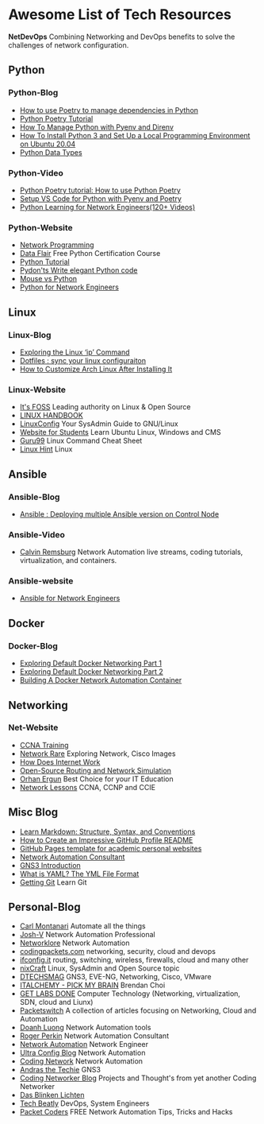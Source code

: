 # Awesome List of Tech Resources

**NetDevOps** Combining Networking and DevOps benefits to solve the challenges of network configuration.

## Python

### Python-Blog

- [How to use Poetry to manage dependencies in Python](https://www.python-engineer.com/posts/python-poetry-tutorial/)
- [Python Poetry Tutorial](https://pythonistaplanet.com/poetry/)
- [How To Manage Python with Pyenv and Direnv](https://www.digitalocean.com/community/tutorials/how-to-manage-python-with-pyenv-and-direnv)
- [How To Install Python 3 and Set Up a Local Programming Environment on Ubuntu 20.04](https://www.digitalocean.com/community/tutorials/how-to-install-python-3-and-set-up-a-local-programming-environment-on-ubuntu-20-04)
- [Python Data Types](https://www.geeksforgeeks.org/python-data-types/)

### Python-Video

- [Python Poetry tutorial: How to use Python Poetry](https://www.youtube.com/watch?v=Ib7fNOIGM7E)
- [Setup VS Code for Python with Pyenv and Poetry](https://www.youtube.com/watch?v=547Jr26duHQ&t=81s)
- [Python Learning for Network Engineers(120+ Videos)](https://www.youtube.com/playlist?list=PLOocymQm7YWakdZkBfCRIC06fv7xQE85N)

### Python-Website

- [Network Programming](https://www.tutorialspoint.com/python_network_programming/)
- [Data Flair](https://data-flair.training/python-course/) Free Python Certification Course
- [Python Tutorial](https://www.tutorialspoint.com/python/index.htm)
- [Pydon'ts Write elegant Python code](https://mathspp.com/blog/pydonts)
- [Mouse vs Python](https://www.blog.pythonlibrary.org)
- [Python for Network Engineers](https://www.python4networkengineers.com/)

## Linux

### Linux-Blog

- [Exploring the Linux ‘ip’ Command](https://blogs.cisco.com/learning/exploring-the-linux-ip-command)
- [Dotfiles : sync your linux configuraiton](https://yalneb.blogspot.com/2016/05/dotfiles-sync-your-linux-configuraiton.html#more)
- [How to Customize Arch Linux After Installing It](https://linuxhint.com/customize-arch-linux/)

### Linux-Website

- [It's FOSS](https://itsfoss.com/) Leading authority on Linux & Open Source
- [LINUX HANDBOOK](https://linuxhandbook.com/)
- [LinuxConfig](https://linuxconfig.org) Your SysAdmin Guide to GNU/Linux
- [Website for Students](https://websiteforstudents.com/) Learn Ubuntu Linux, Windows and CMS
- [Guru99](https://www.guru99.com/linux-commands-cheat-sheet.html) Linux Command Cheat Sheet
- [Linux Hint](https://linuxhint.com/) Linux

## Ansible

### Ansible-Blog

- [Ansible : Deploying multiple Ansible version on Control Node](https://learningtechnix.wordpress.com/2020/08/02/ansible-deploying-multiple-ansible-version-on-control-node/)

### Ansible-Video

- [Calvin Remsburg](https://www.youtube.com/c/CalvinRemsburg0/videos) Network Automation live streams, coding tutorials, virtualization, and containers.

### Ansible-website

- [Ansible for Network Engineers](https://rayka-co.com/course/ansible-for-cisco-network-engineer/)

## Docker

### Docker-Blog

- [Exploring Default Docker Networking Part 1](https://blogs.cisco.com/learning/exploring-default-docker-networking-part-1)
- [Exploring Default Docker Networking Part 2](https://blogs.cisco.com/learning/exploring-default-docker-networking-part-2)
- [Building A Docker Network Automation Container](https://packetpushers.net/building-a-docker-network-automation-container/)

## Networking

### Net-Website

- [CCNA Training](https://www.9tut.com/)
- [Network Rare](https://networkrare.com/free-download-cisco-ios-images-for-gns3-and-eve-ng/) Exploring Network, Cisco Images
- [How Does Internet Work](https://howdoesinternetwork.com/)
- [Open-Source Routing and Network Simulation](https://www.brianlinkletter.com/open-source-network-simulators/)
- [Orhan Ergun](https://orhanergun.net/) Best Choice for your IT Education
- [Network Lessons](https://www.networklessons.com) CCNA, CCNP and CCIE

## Misc Blog

- [Learn Markdown: Structure, Syntax, and Conventions](https://www.sitepoint.com/learn-markdown/)
- [How to Create an Impressive GitHub Profile README](https://www.sitepoint.com/github-profile-readme/)
- [GitHub Pages template for academic personal websites](https://academicpages.github.io/)
- [Network Automation Consultant](https://www.linkedin.com/pulse/setting-fortigate-qemu-vm-gns3-v22-mawanda-hlophoyi)
- [GNS3 Introduction](https://yaser-rahmati.gitbook.io/gns3/)
- [What is YAML? The YML File Format](https://www.freecodecamp.org/news/what-is-yaml-the-yml-file-format/)
- [Getting Git](https://www.atlassian.com/git) Learn Git

## Personal-Blog

- [Carl Montanari](https://www.montanari.io/) Automate all the things
- [Josh-V](https://josh-v.com/) Network Automation Professional
- [Networklore](https://networklore.com/) Network Automation
- [codingpackets.com](https://codingpackets.com/) networking, security, cloud and devops
- [ifconfig.it](https://www.ifconfig.it/) routing, switching, wireless, firewalls, cloud and many other
- [nixCraft](https://www.cyberciti.biz/) Linux, SysAdmin and Open Source topic
- [DTECHSMAG](https://dtechsmag.com/) GNS3, EVE-NG, Networking, Cisco, VMware
- [ITALCHEMY - PICK MY BRAIN](https://italchemy.wordpress.com) Brendan Choi
- [GET LABS DONE](https://getlabsdone.com/) Computer Technology (Networking, virtualization, SDN, cloud and Liunx)
- [Packetswitch](https://www.packetswitch.co.uk/) A collection of articles focusing on Networking, Cloud and Automation
- [Doanh Luong](https://kimdoanh89.github.io/doanhluong.me/)  Network Automation tools
- [Roger Perkin](https://www.rogerperkin.co.uk/) Network Automation Consultant
- [Network Automation](https://networkautomationlane.in/) Network Engineer
- [Ultra Config Blog](https://ultraconfig.com.au/blog/) Network Automation
- [Coding Network](https://codingnetworks.blog/) Network Automation
- [Andras the Techie](https://dosztal.com/blog) GNS3
- [Coding Networker Blog](https://codingnetworker.com/) Projects and Thought's from yet another Coding Networker
- [Das Blinken Lichten](https://www.dasblinkenlichten.com/)
- [Tech Beatly](https://www.techbeatly.com) DevOps, System Engineers
- [Packet Coders](https://www.packetcoders.io/tag/blog/) FREE Network Automation Tips, Tricks and Hacks
